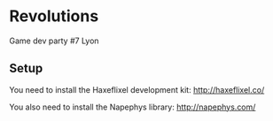 Revolutions
===========

Game dev party #7 Lyon

Setup
-----

You need to install the Haxeflixel development kit: http://haxeflixel.co/

You also need to install the Napephys library: http://napephys.com/
